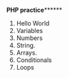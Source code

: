 
****************PHP practice**********************
1. Hello World
2. Variables
3. Numbers
4. String.
5. Arrays.
6. Conditionals
7. Loops
